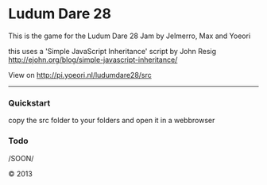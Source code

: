 # Ludum Dare 28

This is the game for the Ludum Dare 28 Jam by Jelmerro, Max and Yoeori

this uses a 'Simple JavaScript Inheritance' script by John Resig<br /><a href="http://ejohn.org/blog/simple-javascript-inheritance/">http://ejohn.org/blog/simple-javascript-inheritance/</a>

View on http://pi.yoeori.nl/ludumdare28/src

---

### Quickstart

copy the src folder to your folders and open it in a webbrowser<br />

### Todo

/SOON/


&copy; 2013
